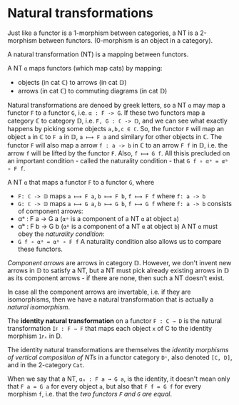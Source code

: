 # Natural transformations

Just like a functor is a 1-morphism between categories, a NT is a 2-morphism between functors. (0-morphism is an object in a category).

A natural transformation (NT) is a mapping between functors.

A NT `α` maps functors (which map cats) by mapping:
- objects (in cat ℂ) to arrows (in cat 𝔻)
- arrows (in cat ℂ) to commuting diagrams (in cat 𝔻)

Natural transformations are denoed by greek letters, so a NT `α` may map a functor `F` to a functor `G`, i.e. `α : F -> G`. If these two functors map a category ℂ to category 𝔻, i.e. `F, G : ℂ -> 𝔻`, and we can see what exactly happens by picking some objects `a,b,c ∈ ℂ`. So, the functor `F` will map an object `a` in ℂ to `F a` in 𝔻, `a ⟼ F a` and similary for other objects in ℂ. The functor `F` will also map a arrow `f : a -> b` in ℂ to an arrow `F f` in 𝔻, i.e. the arrow `f` will be lifted by the functor `F`. Also, `f ⟼ G f`. All thisis precluded on an important condition - called the naturality condition - that `G f ∘ αᵃ = αᵇ ∘ F f`.



A NT `α` that maps a functor `F` to a functor `G`, where
- `F: ℂ -> 𝔻` maps `a ⟼ F a`, `b ⟼ F b`, `f ⟼ F f` where `f: a -> b`
- `G: ℂ -> 𝔻` maps `a ⟼ G a`, `b ⟼ G b`, `f ⟼ G f` where `f: a -> b`
consists of component arrows:
- αᵃ : F a -> G a (`αᵃ` is a component of a NT `α` at object `a`)
- αᵇ : F b -> G b (`αᵇ` is a component of a NT `α` at object `b`)
A NT `α` must obey the *naturality condition*:
- `G f ∘ αᵃ = αᵇ ∘ F f`
A naturality condition also allows us to compare these functors.

*Component arrows* are arrows in category 𝔻. However, we don't invent new arrows in 𝔻 to satisfy a NT, but a NT must pick already existing arrows in 𝔻 as its component arrows - if there are none, then such a NT doesn't exist.

In case all the component arrows are invertable, i.e. if they are isomorphisms, then we have a natural transformation that is actually a *natural isomorphism*.

The **identity natural transformation** on a functor `F : C → D` is the natural transformation `Iꜰ : F → F` that maps each object `x` of C to the identity morphism `1ꜰₓ` in D.

The identity natural transformations are themselves the *identity morphisms of vertical composition of NTs* in a functor category `Dᶜ`, also denoted `[C, D]`, and in the 2-category `Cat`.

When we say that a NT, `αₐ : F a → G a`, is the identity, it doesn't mean only that `F a = G a` for every object `a`, but also that `F f = G f` for every morphism `f`, i.e. that the *two functors `F` and `G` are equal*.
